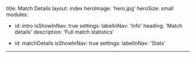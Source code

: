 title: Match Details
layout: index
heroImage: 'hero.jpg'
heroSize: small
modules:
  - id: intro
    isShowInNav: true
    settings:
      labelInNav: 'Info'
      heading: 'Match details'
      description: 'Full match statistics'

  - id: matchDetails
    isShowInNav: true
    settings:
      labelInNav: 'Stats'
---

